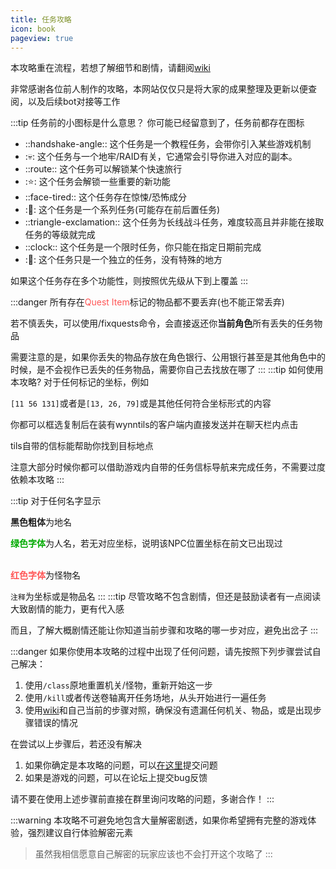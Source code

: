 ```yaml
---
title: 任务攻略
icon: book
pageview: true
---
```




本攻略重在流程，若想了解细节和剧情，请翻阅[wiki](https://wynncraft.fandom.com/wiki/Quests)

非常感谢各位前人制作的攻略，本网站仅仅只是将大家的成果整理及更新以便查阅，以及后续bot对接等工作
   
:::tip 任务前的小图标是什么意思？
你可能已经留意到了，任务前都存在图标



+ ::handshake-angle:: 这个任务是一个教程任务，会带你引入某些游戏机制
+ ::skull:: 这个任务与一个地牢/RAID有关，它通常会引导你进入对应的副本。
+ ::route:: 这个任务可以解锁某个快速旅行
+ ::star:: 这个任务会解锁一些重要的新功能
+ ::face-tired:: 这个任务存在惊悚/恐怖成分
+ ::bookmark:: 这个任务是一个系列任务(可能存在前后置任务)
+ ::triangle-exclamation:: 这个任务为长线战斗任务，难度较高且并非能在接取任务的等级就完成
+ ::clock:: 这个任务是一个限时任务，你只能在指定日期前完成
+ ::scroll:: 这个任务只是一个独立的任务，没有特殊的地方

如果这个任务存在多个功能性，则按照优先级从下到上覆盖
:::

:::danger
所有存在<font color=FF5555>Quest Item</font>标记的物品都不要丢弃(也不能正常丢弃)

若不慎丢失，可以使用<Copy>/fixquests</Copy>命令，会直接返还你**当前角色**所有丢失的任务物品

需要注意的是，如果你丢失的物品存放在角色银行、公用银行甚至是其他角色中的时候，是不会视作已丢失的任务物品，需要你自己去找放在哪了
:::
:::tip 如何使用本攻略?
对于任何标记的坐标，例如

`[11 56 131]`或者是`[13, 26, 79]`或是其他任何符合坐标形式的内容

你都可以框选复制后在装有wynntils的客户端内直接发送并在聊天栏内点击

tils自带的信标能帮助你找到目标地点

注意大部分时候你都可以借助游戏内自带的任务信标导航来完成任务，不需要过度依赖本攻略
:::

:::tip
对于任何名字显示

**黑色粗体**为地名

<font color=00AA00><b>绿色字体</b></font>为人名，若无对应坐标，说明该NPC位置坐标在前文已出现过<br><br>

<font color=FF5555><b>红色字体</b></font>为怪物名

`注释`为坐标或是物品名
:::
:::tip
尽管攻略不包含剧情，但还是鼓励读者有一点阅读大致剧情的能力，更有代入感

而且，了解大概剧情还能让你知道当前步骤和攻略的哪一步对应，避免出岔子
:::

:::danger
如果你使用本攻略的过程中出现了任何问题，请先按照下列步骤尝试自己解决：
1.  使用`/class`原地重置机关/怪物，重新开始这一步
2.  使用`/kill`或者传送卷轴离开任务场地，从头开始进行一遍任务
3.  使用[wiki](https://wynncraft.fandom.com/wiki/Wynncraft_Wiki)和自己当前的步骤对照，确保没有遗漏任何机关、物品，或是出现步骤错误的情况

在尝试以上步骤后，若还没有解决
1.  如果你确定是本攻略的问题，可以[在这里](https://github.com/EternityTQ/WynncraftCNguide/issues/new)提交问题
3.  如果是游戏的问题，可以在论坛上提交bug反馈

请不要在使用上述步骤前直接在群里询问攻略的问题，多谢合作！
:::

:::warning
本攻略不可避免地包含大量解密剧透，如果你希望拥有完整的游戏体验，强烈建议自行体验解密元素
>虽然我相信愿意自己解密的玩家应该也不会打开这个攻略了
:::

